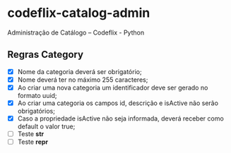 # codeflix-catalog-admin
Administração de Catálogo – Codeflix - Python

## Regras Category
- [x] Nome da categoria deverá ser obrigatório;
- [x] Nome deverá ter no máximo 255 caracteres;
- [x] Ao criar uma nova categoria um identificador deve ser gerado no formato uuid;
- [x] Ao criar uma categoria os campos id, descrição e isActive não serão obrigatórios;
- [x] Caso a propriedade isActive não seja informada, deverá receber como default o valor true;
- [ ] Teste __str__
- [ ] Teste __repr__
